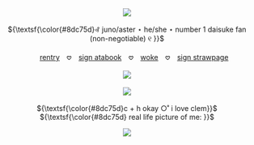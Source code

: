 
<p align="center">

 <br>
  <br>
  <img src="https://files.catbox.moe/mewggv.png" />
 
<br>
<br> ${\textsf{\color{#8dc75d}꘩ juno/aster ⋆ he/she ⋆ number 1 daisuke fan (non-negotiable) ୧ }}$
   <br>
   <br>
  　　<a href="https://rentry.co/rengokus-princess">rentry</a>　𖹭　<a href="https://daidaisuke.atabook.org/">sign atabook</a>　𖹭　<a href="https://en.pronouns.page/@daidaisuke">woke</a>　𖹭　<a href="https://lesbiansanemi.straw.page/">sign strawpage</a>
     <br> 
 <br>
   <img src="https://files.catbox.moe/vxdacd.png" />
    <br>
     <br>
   <a href="https://visitcount.itsvg.in">
  <img src="https://visitcount.itsvg.in/api?id=daidaisuke&label=view%20view%20view&color=3&icon=7&pretty=false" />
</a>
  <br>
         <br> ${\textsf{\color{#8dc75d}c + h okay ○˚ i love clem}}$ 
 <br>
  ${\textsf{\color{#8dc75d}  real life picture of me: }}$ 
  </p>
<p align="center">
  <img src="https://files.catbox.moe/78dyf9.png" />
</p>
